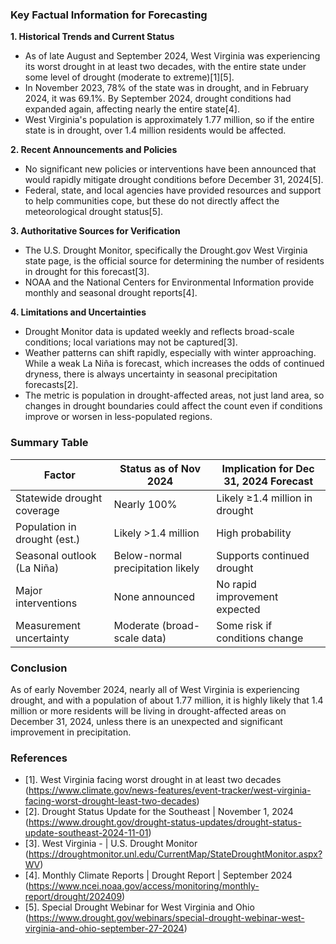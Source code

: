 ### Key Factual Information for Forecasting

**1. Historical Trends and Current Status**
- As of late August and September 2024, West Virginia was experiencing its worst drought in at least two decades, with the entire state under some level of drought (moderate to extreme)[1][5].
- In November 2023, 78% of the state was in drought, and in February 2024, it was 69.1%. By September 2024, drought conditions had expanded again, affecting nearly the entire state[4].
- West Virginia's population is approximately 1.77 million, so if the entire state is in drought, over 1.4 million residents would be affected.

**2. Recent Announcements and Policies**
- No significant new policies or interventions have been announced that would rapidly mitigate drought conditions before December 31, 2024[5].
- Federal, state, and local agencies have provided resources and support to help communities cope, but these do not directly affect the meteorological drought status[5].

**3. Authoritative Sources for Verification**
- The U.S. Drought Monitor, specifically the Drought.gov West Virginia state page, is the official source for determining the number of residents in drought for this forecast[3].
- NOAA and the National Centers for Environmental Information provide monthly and seasonal drought reports[4].

**4. Limitations and Uncertainties**
- Drought Monitor data is updated weekly and reflects broad-scale conditions; local variations may not be captured[3].
- Weather patterns can shift rapidly, especially with winter approaching. While a weak La Niña is forecast, which increases the odds of continued dryness, there is always uncertainty in seasonal precipitation forecasts[2].
- The metric is population in drought-affected areas, not just land area, so changes in drought boundaries could affect the count even if conditions improve or worsen in less-populated regions.

### Summary Table

| Factor                         | Status as of Nov 2024           | Implication for Dec 31, 2024 Forecast |
|-------------------------------|----------------------------------|---------------------------------------|
| Statewide drought coverage     | Nearly 100%                      | Likely ≥1.4 million in drought        |
| Population in drought (est.)   | Likely >1.4 million              | High probability                      |
| Seasonal outlook (La Niña)     | Below-normal precipitation likely| Supports continued drought            |
| Major interventions            | None announced                   | No rapid improvement expected         |
| Measurement uncertainty        | Moderate (broad-scale data)      | Some risk if conditions change        |

### Conclusion

As of early November 2024, nearly all of West Virginia is experiencing drought, and with a population of about 1.77 million, it is highly likely that 1.4 million or more residents will be living in drought-affected areas on December 31, 2024, unless there is an unexpected and significant improvement in precipitation.

### References

- [1]. West Virginia facing worst drought in at least two decades (https://www.climate.gov/news-features/event-tracker/west-virginia-facing-worst-drought-least-two-decades)
- [2]. Drought Status Update for the Southeast | November 1, 2024 (https://www.drought.gov/drought-status-updates/drought-status-update-southeast-2024-11-01)
- [3]. West Virginia - | U.S. Drought Monitor (https://droughtmonitor.unl.edu/CurrentMap/StateDroughtMonitor.aspx?WV)
- [4]. Monthly Climate Reports | Drought Report | September 2024 (https://www.ncei.noaa.gov/access/monitoring/monthly-report/drought/202409)
- [5]. Special Drought Webinar for West Virginia and Ohio (https://www.drought.gov/webinars/special-drought-webinar-west-virginia-and-ohio-september-27-2024)